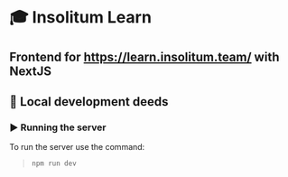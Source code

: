 # 🎓 Insolitum Learn

## Frontend for <https://learn.insolitum.team/> with NextJS

## 📍 Local development deeds

### ▶️ Running the server

To run the server use the command:

> `npm run dev`
